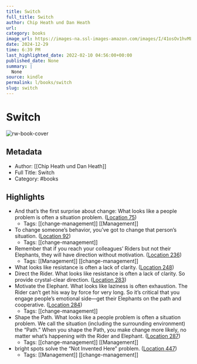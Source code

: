 ```yaml
---
title: Switch
full_title: Switch
author: Chip Heath und Dan Heath
url: 
category: books
image_url: https://images-na.ssl-images-amazon.com/images/I/41osOv1hvML._SL200_.jpg
date: 2024-12-29
time: 6:39 PM
last_highlighted_date: 2022-02-10 04:56:00+00:00
published_date: None
summary: |
  None
source: kindle
permalink: l/books/switch
slug: switch
---
```

# Switch

![rw-book-cover](https://images-na.ssl-images-amazon.com/images/I/41osOv1hvML._SL200_.jpg)

## Metadata
- Author: [[Chip Heath und Dan Heath]]
- Full Title: Switch
- Category: #books

## Highlights
- And that’s the first surprise about change: What looks like a people problem is often a situation problem. ([Location 75](https://readwise.io/to_kindle?action=open&asin=B005TKD512&location=75))
    - Tags: [[change-management]] [[Management]] 
- To change someone’s behavior, you’ve got to change that person’s situation. ([Location 92](https://readwise.io/to_kindle?action=open&asin=B005TKD512&location=92))
    - Tags: [[change-management]] 
- Remember that if you reach your colleagues’ Riders but not their Elephants, they will have direction without motivation. ([Location 236](https://readwise.io/to_kindle?action=open&asin=B005TKD512&location=236))
    - Tags: [[Management]] [[change-management]] 
- What looks like resistance is often a lack of clarity. ([Location 248](https://readwise.io/to_kindle?action=open&asin=B005TKD512&location=248))
- Direct the Rider. What looks like resistance is often a lack of clarity. So provide crystal-clear direction. ([Location 283](https://readwise.io/to_kindle?action=open&asin=B005TKD512&location=283))
- Motivate the Elephant. What looks like laziness is often exhaustion. The Rider can’t get his way by force for very long. So it’s critical that you engage people’s emotional side—get their Elephants on the path and cooperative. ([Location 284](https://readwise.io/to_kindle?action=open&asin=B005TKD512&location=284))
    - Tags: [[change-management]] 
- Shape the Path. What looks like a people problem is often a situation problem. We call the situation (including the surrounding environment) the “Path.” When you shape the Path, you make change more likely, no matter what’s happening with the Rider and Elephant. ([Location 287](https://readwise.io/to_kindle?action=open&asin=B005TKD512&location=287))
    - Tags: [[change-management]] [[Management]] 
- bright spots solve the “Not Invented Here” problem. ([Location 447](https://readwise.io/to_kindle?action=open&asin=B005TKD512&location=447))
    - Tags: [[Management]] [[change-management]] 


